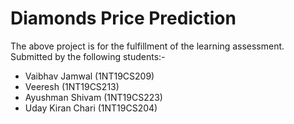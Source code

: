 # Diamonds Price Prediction
The above project is for the fulfillment of the learning assessment.
Submitted by the following students:-
* Vaibhav Jamwal (1NT19CS209)
* Veeresh (1NT19CS213)
* Ayushman Shivam (1NT19CS223)
* Uday Kiran Chari (1NT19CS204)
